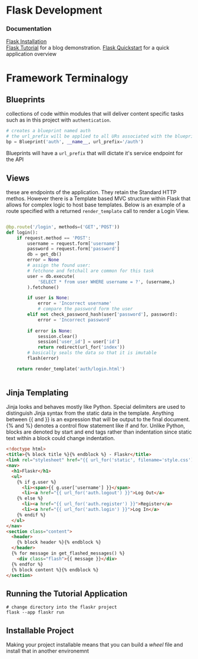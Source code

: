 # Flask Development

### Documentation 

[Flask Installation](https://flask.palletsprojects.com/en/3.0.x/installation/)  
[Flask Tutorial](https://flask.palletsprojects.com/en/3.0.x/tutorial/) for a blog demonstration. 
[Flask Quickstart](https://flask.palletsprojects.com/en/3.0.x/quickstart/) for a quick application overview



# Framework Terminalogy

## Blueprints

collections of code within modules that will deliver content specific tasks such as in this project with `authentication`.

```python
# creates a blueprint named auth
# the url_prefix will be applied to all URs associated with the blueprint
bp = Blueprint('auth', __name__, url_prefix='/auth')
```

Blueprints will have a `url_prefix` that will dictate it's service endpoint for the API

## Views

these are endpoints of the application. They retain the Standard HTTP methos. However there is a Template based MVC structure within Flask that allows for complex logic to host base templates.
Below is an example of a route specified with a returned `render_template` call to render a Login View.

```python

@bp.route('/login', methods=('GET','POST'))
def login():
    if request.method == 'POST':
        username = request.form['username']
        password = request.form['password']
        db = get_db()
        error = None
        # assign the found user:
        # fetchone and fetchall are common for this task
        user = db.execute(
            'SELECT * from user WHERE username = ?', (username,)
        ).fetchone()

        if user is None:
            error = 'Incorrect username'
            # compare the password form the user
        elif not check_password_hash(user['password'], password):
            error = 'Incorrect password'
        
        if error is None:
            session.clear()
            session['user_id'] = user['id']
            return redirect(url_for('index'))
        # basically seals the data so that it is imutable
        flash(error)

    return render_template('auth/login.html')
    
```

## Jinja Templating

Jinja looks and behaves mostly like Python. Special delimiters are used to distinguish Jinja syntax from the static data in the template. Anything between {{ and }} is an expression that will be output to the final document. {% and %} denotes a control flow statement like if and for. Unlike Python, blocks are denoted by start and end tags rather than indentation since static text within a block could change indentation.

```html
<!doctype html>
<title>{% block title %}{% endblock %} - Flaskr</title>
<link rel="stylesheet" href="{{ url_for('static', filename='style.css') }}">
<nav>
  <h1>Flaskr</h1>
  <ul>
    {% if g.user %}
      <li><span>{{ g.user['username'] }}</span>
      <li><a href="{{ url_for('auth.logout') }}">Log Out</a>
    {% else %}
      <li><a href="{{ url_for('auth.register') }}">Register</a>
      <li><a href="{{ url_for('auth.login') }}">Log In</a>
    {% endif %}
  </ul>
</nav>
<section class="content">
  <header>
    {% block header %}{% endblock %}
  </header>
  {% for message in get_flashed_messages() %}
    <div class="flash">{{ message }}</div>
  {% endfor %}
  {% block content %}{% endblock %}
</section>
```

## Running the Tutorial Application

```shell
# change directory into the flaskr project
flask --app flaskr run
```

## Installable Project

Making your project installable means that you can build a *wheel* file and install that in another environemnt
